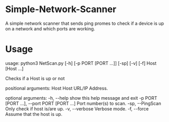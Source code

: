 # Simple-Network-Scanner
A simple network scanner that sends ping promes to check if a device is up on a network and which ports are working.

# Usage

usage: python3 NetScan.py [-h] [-p PORT [PORT ...]] [-sp] [-v] [-f] Host [Host ...]

Checks if a Host is up or not

positional arguments:
  Host                  Host URL/IP Address.

optional arguments:
  -h, --help            show this help message and exit
  -p PORT [PORT ...], --port PORT [PORT ...]
                        Port number(s) to scan.
  -sp, --PingScan       Only check if host is/are up.
  -v, --verbose         Verbose mode.
  -f, --force           Assume that the host is up.
